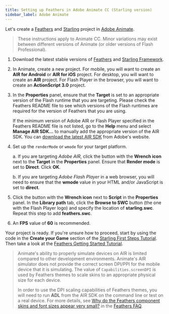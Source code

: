 ```yaml
---
title: Setting up Feathers in Adobe Animate CC (Starling version)
sidebar_label: Adobe Animate
---
```


Let's create a [Feathers](/) and [Starling](https://gamua.com/starling/) project in [Adobe Animate](https://www.adobe.com/products/animate.html).

> These instructions apply to Animate CC. Minor variations may exist between different versions of Animate (or older versions of Flash Professional).

1. Download the latest stable versions of [Feathers](./installation.md) and [Starling Framework](http://gamua.com/starling/download/).

2. In Animate, create a new project. For mobile, you will want to create an **AIR for Android** or **AIR for iOS** project. For desktop, you will want to create an **AIR** project. For Flash Player in the browser, you will want to create an **ActionScript 3.0** project.

3. In the **Properties** panel, ensure that the **Target** is set to an appropriate version of the Flash runtime that you are targeting. Please check the Feathers README file to see which versions of the Flash runtimes are required for the version of Feathers that you are using.

   If the minimum version of Adobe AIR or Flash Player specified in the Feathers README file is not listed, go to the **Help** menu and select **Manage AIR SDK…** to manually add the appropriate version of the AIR SDK. You can [download the latest AIR SDK](http://www.adobe.com/devnet/air/air-sdk-download.html) from Adobe's website.

4. Set up the `renderMode` or `wmode` for your target platform.

   a. If you are targeting _Adobe AIR_, click the button with the **Wrench icon** next to the **Target** in the **Properties** panel. Ensure that **Render mode** is set to **Direct**. Click **OK**.

   b. If you are targeting _Adobe Flash Player_ in a web browser, you will need to ensure that the **wmode** value in your HTML and/or JavaScript is set to **direct**.

5. Click the button with the **Wrench icon** next to **Script** in the **Properties** panel. In the **Library path** tab, click the **Browse to SWC** button (the one with the Flash Player logo) and specify the location of **starling.swc**. Repeat this step to add **feathers.swc**.

6. An **FPS** value of **60** is recommended.

Your project is ready. If you're unsure how to proceed, start by using the code in the **Create your Game** section of the [Starling First Steps Tutorial](http://gamua.com/starling/first-steps/). Then take a look at the [Feathers Getting Started Tutorial](./getting-started.md).

> Animate's ability to properly simulate devices on AIR is limited compared to other development environments. Animate's AIR simulator does not provide the correct screen DPI/PPI for the mobile device that it is simulating. The value of `Capabilities.screenDPI` is used by Feathers themes to scale skins to an appropriate physical size for each device.
>
> In order to use the DPI scaling capabilities of Feathers themes, you will need to run **ADL** from the AIR SDK on the command line or test on a real device. For more details, see [Why do the Feathers component skins and font sizes appear very small?](./faq/display-density.md) in the [Feathers FAQ](./faq/index.md).
